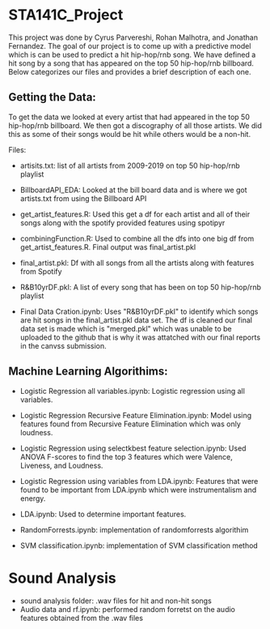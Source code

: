 # STA141C_Project

This project was done by Cyrus Parvereshi, Rohan Malhotra, and Jonathan Fernandez. The goal of our project is to come up with a predictive model which is can be used to predict a hit hip-hop/rnb song. We have defined a hit song by a song that has appeared on the top 50 hip-hop/rnb billboard. Below categorizes our files and provides a brief description of each one. 


## Getting the Data: 

To get the data we looked at every artist that had appeared in the top 50 hip-hop/rnb billboard. We then got a discography of all those artists. We did this as some of their songs would be hit while others would be a non-hit.

Files:

- artisits.txt: list of all artists from 2009-2019 on top 50 hip-hop/rnb playlist

- BillboardAPI_EDA: Looked at the bill board data and is where we got artists.txt from using the Billboard API

- get_artist_features.R: Used this get a df for each artist and all of their songs along with the spotify provided features using spotipyr

- combiningFunction.R: Used to combine all the dfs into one big df from get_artist_features.R. Final output was final_artist.pkl

- final_artist.pkl: Df with all songs from all the artists along with features from Spotify

- R&B10yrDF.pkl: A list of every song that has been on top 50 hip-hop/rnb playlist

- Final Data Cration.ipynb: Uses "R&B10yrDF.pkl" to identify which songs are hit songs in the final_artist.pkl data set. The df is cleaned our final data set is made which is "merged.pkl" which was unable to be uploaded to the github that is why it was attatched with our final reports in the canvss submission. 

## Machine Learning Algorithims:

- Logistic Regression all variables.ipynb: Logistic regression using all variables.

- Logistic Regression Recursive Feature Elimination.ipynb: Model using features found from Recursive Feature Elimination which was only loudness. 

- Logistic Regression using selectkbest feature selection.ipynb: Used ANOVA F-scores to find the top 3 features which were Valence, Liveness, and Loudness.

- Logistic Regression using variables from LDA.ipynb: Features that were found to be important from LDA.ipynb which were instrumentalism and energy. 

- LDA.ipynb: Used to determine important features. 

- RandomForrests.ipynb: implementation of  randomforrests algorithim

- SVM classification.ipynb: implementation of SVM classification method


# Sound Analysis 

- sound analysis folder: .wav files for hit and non-hit songs
- Audio data and rf.ipynb: performed random forretst on the audio features obtained from the .wav files









